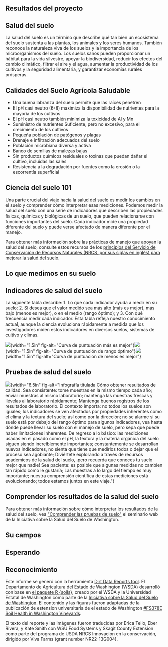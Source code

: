<!--section:project_results-->
## Resultados del proyecto


<!--section:soil_health-->
## Salud del suelo

La salud del suelo es un término que describe qué tan bien un ecosistema del
suelo sustenta a las plantas, los animales y los seres humanos. También reconoce
la naturaleza viva de los suelos y la importancia de los microorganismos del
suelo. Los suelos sanos pueden proporcionar un hábitat para la vida silvestre,
apoyar la biodiversidad, reducir los efectos del cambio climático, filtrar el
aire y el agua, aumentar la productividad de los cultivos y la seguridad
alimentaria, y garantizar economías rurales prósperas.

<!--section:soil_qualities-->
## Calidades del Suelo Agrícola Saludable

-   Una buena labranza del suelo permite que las raíces penetren
-   El pH casi neutro (6-8) maximiza la disponibilidad de nutrientes para la mayoría de los cultivos
-   El pH casi neutro también minimiza la toxicidad de Al y Mn
-   Suministro de nutrientes Suficiente, pero no excesivo, para el crecimiento de los cultivos
-   Pequeña población de patógenos y plagas
-   Drenaje e infiltración adecuados del suelo
-   Población microbiana diversa y activa
-   Banco de semillas de malezas bajas
-   Sin productos químicos residuales o toxinas que puedan dañar el cultivo, incluidas las sales
-   Resistencia a la degradación por fuentes como la erosión o la escorrentía superficial

<!--section:soil_science-->
## Ciencia del suelo 101

Una parte crucial del viaje hacia la salud del suelo es medir los cambios en el
suelo y comprender cómo interpretar esas mediciones. Podemos medir la salud del
suelo con una serie de indicadores que describen las propiedades físicas,
químicas y biológicas de un suelo, que pueden relacionarse con funciones
importantes del suelo. Cada indicador mide una propiedad diferente del suelo y
puede verse afectado de manera diferente por el manejo.

Para obtener más información sobre las prácticas de manejo que apoyan la salud
del suelo, consulte estos recursos de los [principios del Servicio de
Conservación de Recursos Naturales (NRCS, por sus siglas en inglés) para mejorar
la salud del
suelo](https://www.nrcs.usda.gov/conservation-basics/natural-resource-concerns/soils/soil-health).

<!--section:measured_soil-->
## Lo que medimos en su suelo

<!--section:indicators-->
## Indicadores de salud del suelo

La siguiente tabla describe: 1. Lo que cada indicador ayuda a medir en su suelo;
2. Si desea que el valor medido sea más alto (más es mejor), más bajo (menos es
mejor), o en el medio (rango óptimo); y 3. Con qué frecuencia medir cada
indicador. Esta tabla refleja nuestro conocimiento actual, aunque la ciencia evoluciona rápidamente a medida que los investigadores miden estos indicadores en diversos suelos, sistemas de cultivo y climas.


![](https://raw.githack.com/WA-Department-of-Agriculture/soils/main/figures/curve-more-spanish.png){width="1.5in" fig-alt="Curva de puntuación más es mejor"}![](https://raw.githack.com/WA-Department-of-Agriculture/soils/main/figures/curve-optimal-spanish.png){width="1.5in" fig-alt="Curva de puntuación de rango óptimo"}![](https://raw.githack.com/WA-Department-of-Agriculture/soils/main/figures/curve-less-spanish.png){width="1.5in" fig-alt="Curva de puntuación de menos es mejor"}

<!--section:testing-->
## Pruebas de salud del suelo

![](https://raw.githack.com/WA-Department-of-Agriculture/soils/main/figures/quality-results-spanish.png){width="6.5in" fig-alt="Infografía titulada Cómo obtener resultados de calidad. Sea consistente: tome muestras en la mismo tiempo cada año; enviar muestras al mismo laboratorio; mantenga las muestras frescas y llévelas al laboratorio rápidamente; Mantenga buenos registros de los resultados de laboratorio. El contexto importa: no todos los suelos son iguales; los indicadores se ven afectados por propiedades inherentes como el clima y la textura del suelo; así como por la dirección; no se alarme si su suelo está por debajo del rango óptimo para algunos indicadores, vea hasta dónde puede llevar su suelo con el manejo de suelo, pero sepa que puede haber limitaciones inherentes. De regreso a lo básico: las mediciones usadas en el pasado como el pH, la textura y la materia orgánica del suelo siguen siendo increíblemente importantes; constantemente se desarrollan nuevos indicadores, no sienta que tiene que medirlos todos o dejar que el proceso sea agobiante; Diviértete explorando a través de recursos academicos de la salud del suelo, ¡pero recuerda que conoces tu suelo mejor que nadie! Sea paciente: es posible que algunas medidas no cambien tan rápido como le gustaría; Las muestras a lo largo del tiempo es muy importante; nuestra comprensión científica de estas mediciones está evolucionando; todos estamos juntos en este viaje."}

## Comprender los resultados de la salud del suelo

Para obtener más información sobre cómo interpretar los resultados de la salud
del suelo, vea ["Comprender las pruebas de suelo"](https://youtu.be/-ED-gGk4yb8?si=fxfnxqrRqhkGDaiu) el seminario web de la Iniciativa sobre la Salud del Suelo de Washington.

<!--section:your_fields-->
## Su campos

<!--section:looking_forward-->
## Esperando

<!--section:acknowledgements-->
## Reconocimiento
Este informe se generó con la herramienta [Dirt Data Reports tool](https://wsda.shinyapps.io/dirt-data-reports/). El Departamento de Agricultura del Estado de Washington (WSDA) desarrolló con base en [el paquete R {soils}](https://wa-department-of-agriculture.github.io/soils/), creado por el WSDA y la Universidad Estatal de Washington como parte de la [Iniciativa sobre la Salud del Suelo de Washington](https://washingtonsoilhealthinitiative.com/). El contenido y las figuras fueron adaptadas de la publicación de estension universitaria de el estado de Washington [#FS378E Soil Health in Washington Vineyards](https://pubs.extension.wsu.edu/soil-health-in-washington-vineyards).

El texto del reporte y las imágenes fueron traducidas por Erica Tello, Eber Rivera, y Kate Smith con WSU Food Systems y Skagit County Extension como parte del programa de USDA NRCS Innovación en la conservación, dirigido por Viva Farms (grant number NR22-13G004).

